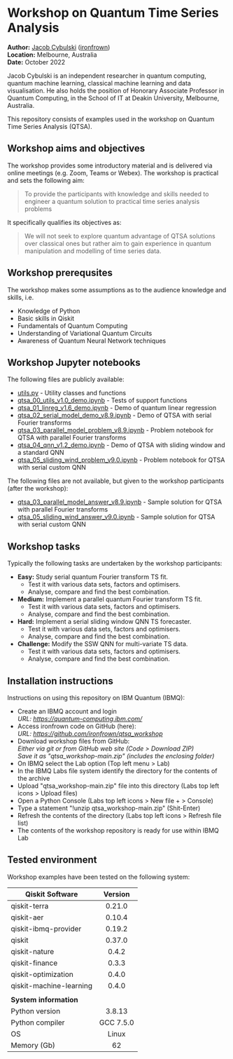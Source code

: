 # Workshop on Quantum Time Series Analysis
**Author:** [Jacob Cybulski](http://jacobcybulski.com/) ([ironfrown](https://github.com/ironfrown))<br/>
**Location:** Melbourne, Australia<br/>
**Date:** October 2022

Jacob Cybulski is an independent researcher in quantum computing, quantum machine learning, classical machine learning and data visualisation. He also holds the position of Honorary Associate Professor in Quantum Computing, in the School of IT at Deakin University, Melbourne, Australia.

This repository consists of examples used in the workshop on Quantum Time Series Analysis (QTSA).

## Workshop aims and objectives
The workshop provides some introductory material and is delivered via online meetings (e.g. Zoom, Teams or Webex). The workshop is practical and sets the following aim:

> To provide the participants with knowledge and skills needed 
> to engineer a quantum solution to practical time series analysis problems

It specifically qualifies its objectives as:

> We will not seek to explore quantum advantage of QTSA solutions over classical ones but rather 
> aim to gain experience in quantum manipulation and modelling of time series data.

## Workshop prerequsites
The workshop makes some assumptions as to the audience knowledge and skills, i.e.

- Knowledge of Python
- Basic skills in Qiskit
- Fundamentals of Quantum Computing
- Understanding of Variational Quantum Circuits
- Awareness of Quantum Neural Network techniques

## Workshop Jupyter notebooks
The following files are publicly available:

- [utils.py](./utils.py) - Utility classes and functions
- [qtsa_00_utils_v1.0_demo.ipynb](./qtsa_00_utils_v1.0_demo.ipynb) - Tests of support functions
- [qtsa_01_linreg_v1.6_demo.ipynb](./qtsa_01_linreg_v1.6_demo.ipynb) - Demo of quantum linear regression
- [qtsa_02_serial_model_demo_v8.9.ipynb](./qtsa_02_serial_model_demo_v8.9.ipynb) - Demo of QTSA with serial Fourier transforms
- [qtsa_03_parallel_model_problem_v8.9.ipynb](./qtsa_03_parallel_model_problem_v8.9.ipynb) - Problem notebook for QTSA with parallel Fourier transforms
- [qtsa_04_qnn_v1.2_demo.ipynb](./qtsa_04_qnn_v1.2_demo.ipynb) - Demo of QTSA with sliding window and a standard QNN
- [qtsa_05_sliding_wind_problem_v9.0.ipynb](./qtsa_05_sliding_wind_problem_v9.0.ipynb) - Problem notebook for QTSA with serial custom QNN

The following files are not available, but given to the workshop participants (after the workshop):

- [qtsa_03_parallel_model_answer_v8.9.ipynb](other/qtsa_not_available.ipynb) - Sample solution for QTSA with parallel Fourier transforms
- [qtsa_05_sliding_wind_answer_v9.0.ipynb](other/qtsa_not_available.ipynb) - Sample solution for QTSA with serial custom QNN

## Workshop tasks
Typically the following tasks are undertaken by the workshop participants:

- **Easy:** Study serial quantum Fourier transform TS fit.
    - Test it with various data sets, factors and optimisers.
    - Analyse, compare and find the best combination.
- **Medium:** Implement a parallel quantum Fourier transform TS fit.
    - Test it with various data sets, factors and optimisers.
    - Analyse, compare and find the best combination.
- **Hard:** Implement a serial sliding window QNN TS forecaster.
    - Test it with various data sets, factors and optimisers.
    - Analyse, compare and find the best combination.
- **Challenge:** Modify the SSW QNN for multi-variate TS data.
    - Test it with various data sets, factors and optimisers.
    - Analyse, compare and find the best combination.

## Installation instructions
Instructions on using this repository on IBM Quantum (IBMQ):

- Create an IBMQ account and login<br/>
   *URL: https://quantum-computing.ibm.com/*
- Access ironfrown code on GitHub (here):<br/>
   *URL: https://github.com/ironfrown/qtsa_workshop*
- Download workshop files from GitHub:<br/>
   *Either via *git* or from *GitHub* web site (Code > Download ZIP)*<br/>
   *Save it as "qtsa_workshop-main.zip" (includes the enclosing folder)* 
- On IBMQ select the Lab option (Top left menu > Lab)
- In the IBMQ Labs file system identify the directory for the contents of the archive
- Upload "qtsa_workshop-main.zip" file into this directory (Labs top left icons > Upload files)
- Open a Python Console (Labs top left icons > New file + > Console)
- Type a statement "!unzip qtsa_workshop-main.zip" (Shit-Enter)
- Refresh the contents of the directory (Labs top left icons > Refresh file list)
- The contents of the workshop repository is ready for use within IBMQ Lab

## Tested environment
Workshop examples have been tested on the following system:

| Qiskit Software	| Version |
| --- | :---: |
| qiskit-terra	| 0.21.0 |
| qiskit-aer	| 0.10.4 |
| qiskit-ibmq-provider	| 0.19.2 |
| qiskit	| 0.37.0 |
| qiskit-nature	| 0.4.2 |
| qiskit-finance	| 0.3.3 |
| qiskit-optimization	| 0.4.0 |
| qiskit-machine-learning	| 0.4.0 |
| | |
| <b>System information</b> | | 
| Python version	| 3.8.13 |
| Python compiler	| GCC 7.5.0 |
| OS	| Linux |
| Memory (Gb)	| 62 |
